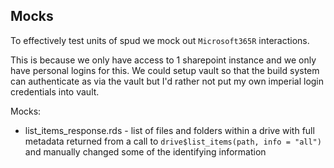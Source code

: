 ## Mocks

To effectively test units of spud we mock out `Microsoft365R` interactions. 

This is because we only have access to 1 sharepoint instance and we only have personal logins for this. We could setup vault so that the build system can authenticate as via the vault but I'd rather not put my own imperial login credentials into vault.

Mocks:
* list_items_response.rds - list of files and folders within a drive with full metadata returned from a call to `drive$list_items(path, info = "all")` and manually changed some of the identifying information
